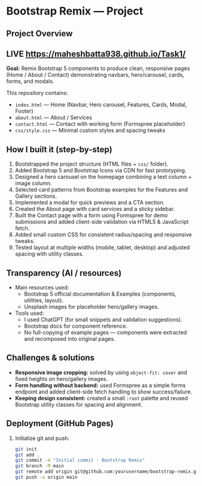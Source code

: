 # Bootstrap Remix — Project

## Project Overview 
## LIVE https://maheshbatta938.github.io/Task1/

**Goal:** Remix Bootstrap 5 components to produce clean, responsive pages (Home / About / Contact) demonstrating navbars, hero/carousel, cards, forms, and modals.

This repository contains:
- `index.html` — Home (Navbar, Hero carousel, Features, Cards, Modal, Footer)
- `about.html` — About / Services
- `contact.html` — Contact with working form (Formspree placeholder)
- `css/style.css` — Minimal custom styles and spacing tweaks

## How I built it (step-by-step)
1. Bootstrapped the project structure (HTML files + `css/` folder).
2. Added Bootstrap 5 and Bootstrap Icons via CDN for fast prototyping.
3. Designed a hero carousel on the homepage combining a text column + image column.
4. Selected card patterns from Bootstrap examples for the Features and Gallery sections.
5. Implemented a modal for quick previews and a CTA section.
6. Created the About page with card services and a sticky sidebar.
7. Built the Contact page with a form using Formspree for demo submissions and added client-side validation via HTML5 & JavaScript fetch.
8. Added small custom CSS for consistent radius/spacing and responsive tweaks.
9. Tested layout at multiple widths (mobile, tablet, desktop) and adjusted spacing with utility classes.

## Transparency (AI / resources)
- Main resources used:
  - Bootstrap 5 official documentation & Examples (components, utilities, layout).
  - Unsplash images for placeholder hero/gallery images.
- Tools used:
  - I used ChatGPT (for small snippets and validation suggestions).
  - Bootstrap docs for component reference.
  - No full-copying of example pages — components were extracted and recomposed into original pages.

## Challenges & solutions
- **Responsive image cropping:** solved by using `object-fit: cover` and fixed heights on hero/gallery images.
- **Form handling without backend:** used Formspree as a simple forms endpoint and added client-side fetch handling to show success/failure.
- **Keeping design consistent:** created a small `:root` palette and reused Bootstrap utility classes for spacing and alignment.

## Deployment (GitHub Pages)
1. Initialize git and push:
   ```bash
   git init
   git add .
   git commit -m "Initial commit - Bootstrap Remix"
   git branch -M main
   git remote add origin git@github.com:yourusername/bootstrap-remix.git
   git push -u origin main
